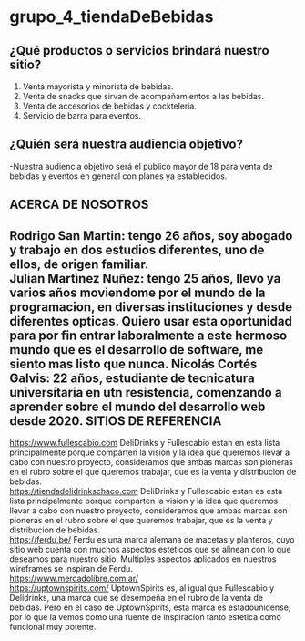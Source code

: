 # grupo_4_tiendaDeBebidas

¿Qué productos o servicios brindará nuestro sitio?
-------------------------------------------------------------------------------------------------
1)	Venta mayorista y minorista de bebidas.
2)	Venta de snacks que sirvan de acompañamientos a las bebidas.
3)	Venta de accesorios de bebidas y cockteleria.
4)	Servicio de barra para eventos.


¿Quién será nuestra audiencia objetivo?
-------------------------------------------------------------------------------------------------
-Nuestra audiencia objetivo será el publico mayor de 18 para venta de bebidas  y eventos en general  con planes ya establecidos.


ACERCA DE NOSOTROS
-------------------------------------------------------------------------------------------------

Rodrigo San Martin: tengo 26 años, soy abogado y trabajo en dos estudios diferentes, uno de ellos, de origen familiar.<br>
Julian Martinez Nuñez: tengo 25 años, llevo ya varios años moviendome por el mundo de la programacion, en diversas instituciones y desde diferentes opticas. Quiero usar esta oportunidad para por fin entrar laboralmente a este hermoso mundo que es el desarrollo de software, me siento mas listo que nunca.
Nicolás Cortés Galvis: 22 años, estudiante de tecnicatura universitaria en utn resistencia, comenzando a aprender sobre el mundo del desarrollo web desde 2020.
SITIOS DE REFERENCIA
-------------------------------------------------------------------------------------------------
https://www.fullescabio.com DeliDrinks y Fullescabio estan en esta lista principalmente porque comparten la vision y la idea que queremos llevar a cabo con nuestro proyecto, consideramos que ambas marcas son pioneras en el rubro sobre el que queremos trabajar, que es la venta y distribucion de bebidas.<br>
https://tiendadelidrinkschaco.com DeliDrinks y Fullescabio estan es esta lista principalmente porque comparten la vision y la idea que queremos llevar a cabo con nuestro proyecto, consideramos que ambas marcas son pioneras en el rubro sobre el que queremos trabajar, que es la venta y distribucion de bebidas.<br>
https://ferdu.be/ Ferdu es una marca alemana de macetas y planteros, cuyo sitio web cuenta con muchos aspectos esteticos que se alinean con lo que deseamos para nuestro sitio. Multiples aspectos aplicados en nuestros wireframes se inspiran de Ferdu.<br>
https://www.mercadolibre.com.ar/ <br>
https://uptownspirits.com/ UptownSpirits es, al igual que Fullescabio y Delidrinks, una marca que se desempeña en el rubro de la venta de bebidas. Pero en el caso de UptownSpirits, esta marca es estadounidense, por lo que la vemos como una fuente de inspiracion tanto estetica como funcional muy potente.




